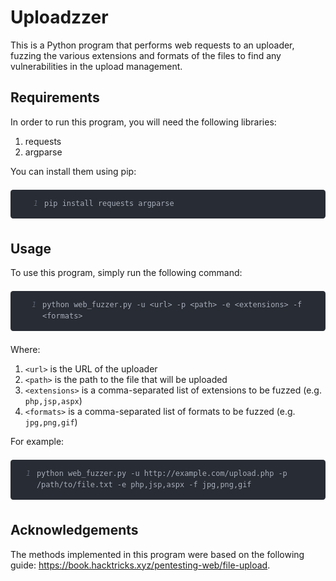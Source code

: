 <h1>Uploadzzer</h1>
<div class="">This is a Python program that performs web requests to an uploader, fuzzing the various extensions and formats of the files to find any vulnerabilities in the upload management.</div>
<h2>Requirements</h2>
<div class="">In order to run this program, you will need the following libraries:</div>
<ol class="my-2">
<li class="ml-4 flex gap-2"><div class="rounded-full h-1 w-1 bg-white/70 mt-[10px] "></div>requests</li>
<li class="ml-4 flex gap-2"><div class="rounded-full h-1 w-1 bg-white/70 mt-[10px] "></div>argparse</li>
</ol>
<div class="">You can install them using pip:</div>
<pre><div class="flex flex-col gap-2"><pre class="" style="background: rgb(40, 44, 52); color: rgb(171, 178, 191); text-shadow: rgba(0, 0, 0, 0.3) 0px 1px; font-family: &quot;Fira Code&quot;, &quot;Fira Mono&quot;, Menlo, Consolas, &quot;DejaVu Sans Mono&quot;, monospace; direction: ltr; text-align: left; white-space: pre; word-spacing: normal; word-break: normal; line-height: 1.5; tab-size: 2; hyphens: none; padding: 1em; margin: 0.5em 0px; overflow: auto; border-radius: 0.3em;"><code style="background: rgb(40, 44, 52); color: rgb(171, 178, 191); text-shadow: rgba(0, 0, 0, 0.3) 0px 1px; font-family: &quot;Fira Code&quot;, &quot;Fira Mono&quot;, Menlo, Consolas, &quot;DejaVu Sans Mono&quot;, monospace; direction: ltr; text-align: left; white-space: pre-wrap; word-spacing: normal; word-break: normal; line-height: 1.5; tab-size: 2; hyphens: none;"><span style="display: flex;"><span class="linenumber react-syntax-highlighter-line-number" style="display: inline-block; min-width: 1.25em; padding-right: 10px; text-align: right; user-select: none; width: 30px; color: rgb(92, 99, 112); font-style: italic;">1</span><span>pip install requests argparse</span></span></code></pre></div></pre>
<h2>Usage</h2>
<div class="">To use this program, simply run the following command:</div>
<pre><div class="flex flex-col gap-2"><pre class="[&amp;>code>span]:!text-white" style="background: rgb(40, 44, 52); color: rgb(171, 178, 191); text-shadow: rgba(0, 0, 0, 0.3) 0px 1px; font-family: &quot;Fira Code&quot;, &quot;Fira Mono&quot;, Menlo, Consolas, &quot;DejaVu Sans Mono&quot;, monospace; direction: ltr; text-align: left; white-space: pre; word-spacing: normal; word-break: normal; line-height: 1.5; tab-size: 2; hyphens: none; padding: 1em; margin: 0.5em 0px; overflow: auto; border-radius: 0.3em;"><code style="background: rgb(40, 44, 52); color: rgb(171, 178, 191); text-shadow: rgba(0, 0, 0, 0.3) 0px 1px; font-family: &quot;Fira Code&quot;, &quot;Fira Mono&quot;, Menlo, Consolas, &quot;DejaVu Sans Mono&quot;, monospace; direction: ltr; text-align: left; white-space: pre-wrap; word-spacing: normal; word-break: normal; line-height: 1.5; tab-size: 2; hyphens: none;"><span style="display: flex;"><span class="linenumber react-syntax-highlighter-line-number" style="display: inline-block; min-width: 1.25em; padding-right: 10px; text-align: right; user-select: none; width: 30px; color: rgb(92, 99, 112); font-style: italic;">1</span><span>python web_fuzzer.py -u &lt;url&gt; -p &lt;path&gt; -e &lt;extensions&gt; -f &lt;formats&gt;</span></span></code></pre></div></pre>
<div class="">Where:</div>
<ol class="my-2">
<li class="ml-4 flex gap-2"><div class="rounded-full h-1 w-1 bg-white/70 mt-[10px] "></div><code class="text-white bg-[#29282c] px-1 rounded">&lt;url&gt;</code> is the URL of the uploader</li>
<li class="ml-4 flex gap-2"><div class="rounded-full h-1 w-1 bg-white/70 mt-[10px] "></div><code class="text-white bg-[#29282c] px-1 rounded">&lt;path&gt;</code> is the path to the file that will be uploaded</li>
<li class="ml-4 flex gap-2"><div class="rounded-full h-1 w-1 bg-white/70 mt-[10px] "></div><code class="text-white bg-[#29282c] px-1 rounded">&lt;extensions&gt;</code> is a comma-separated list of extensions to be fuzzed (e.g. <code class="text-white bg-[#29282c] px-1 rounded">php,jsp,aspx</code>)</li>
<li class="ml-4 flex gap-2"><div class="rounded-full h-1 w-1 bg-white/70 mt-[10px] "></div><code class="text-white bg-[#29282c] px-1 rounded">&lt;formats&gt;</code> is a comma-separated list of formats to be fuzzed (e.g. <code class="text-white bg-[#29282c] px-1 rounded">jpg,png,gif</code>)</li>
</ol>
<div class="">For example:</div>
<pre><div class="flex flex-col gap-2"><pre class="[&amp;>code>span]:!text-white" style="background: rgb(40, 44, 52); color: rgb(171, 178, 191); text-shadow: rgba(0, 0, 0, 0.3) 0px 1px; font-family: &quot;Fira Code&quot;, &quot;Fira Mono&quot;, Menlo, Consolas, &quot;DejaVu Sans Mono&quot;, monospace; direction: ltr; text-align: left; white-space: pre; word-spacing: normal; word-break: normal; line-height: 1.5; tab-size: 2; hyphens: none; padding: 1em; margin: 0.5em 0px; overflow: auto; border-radius: 0.3em;"><code style="background: rgb(40, 44, 52); color: rgb(171, 178, 191); text-shadow: rgba(0, 0, 0, 0.3) 0px 1px; font-family: &quot;Fira Code&quot;, &quot;Fira Mono&quot;, Menlo, Consolas, &quot;DejaVu Sans Mono&quot;, monospace; direction: ltr; text-align: left; white-space: pre-wrap; word-spacing: normal; word-break: normal; line-height: 1.5; tab-size: 2; hyphens: none;"><span style="display: flex;"><span class="linenumber react-syntax-highlighter-line-number" style="display: inline-block; min-width: 1.25em; padding-right: 10px; text-align: right; user-select: none; width: 30px; color: rgb(92, 99, 112); font-style: italic;">1</span><span>python web_fuzzer.py -u http://example.com/upload.php -p /path/to/file.txt -e php,jsp,aspx -f jpg,png,gif</span></span></code></pre></div></pre>
<h2>Acknowledgements</h2>
<div class="">The methods implemented in this program were based on the following guide: <a target="_blank" class="text-blue-400 hover:text-blue-500 underline transition duration-200 ease-in-out" href="https://book.hacktricks.xyz/pentesting-web/file-upload" rel="noreferrer">https://book.hacktricks.xyz/pentesting-web/file-upload</a>.</div>
